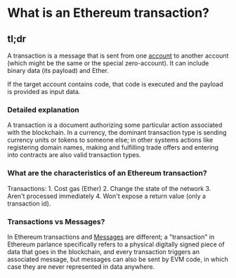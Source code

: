 What is an Ethereum transaction?
================================

tl;dr
-----

A transaction is a message that is sent from one
[account](/docs/Ethereum-glossary-for-newbies/account.md) to another
account (which might be the same or the special zero-account). It can
include binary data (its payload) and Ether.

If the target account contains code, that code is executed and the
payload is provided as input data.

### Detailed explanation

A transaction is a document authorizing some particular action
associated with the blockchain. In a currency, the dominant transaction
type is sending currency units or tokens to someone else; in other
systems actions like registering domain names, making and fulfilling
trade offers and entering into contracts are also valid transaction
types.

### What are the characteristics of an Ethereum transaction?

Transactions: 1. Cost gas (Ether) 2. Change the state of the network 3.
Aren't processed immediately 4. Won't expose a return value (only a
transaction id).

### Transactions vs Messages?

In Ethereum transactions and
[Messages](/docs/Ethereum-glossary-for-newbies/message.md) are
different; a "transaction" in Ethereum parlance specifically refers to a
physical digitally signed piece of data that goes in the blockchain, and
every transaction triggers an associated message, but messages can also
be sent by EVM code, in which case they are never represented in data
anywhere.
